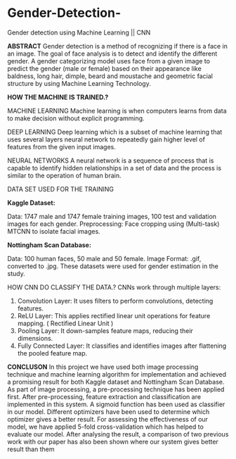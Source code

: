 # Gender-Detection-
Gender detection using Machine Learning || CNN 

**ABSTRACT**
 Gender detection is a method of recognizing if there is a face in an image. The goal of face analysis is to detect and identify the different gender. A gender categorizing model uses face from a given image to predict the gender (male or female) based on their appearance like baldness, long hair, dimple, beard and moustache and geometric facial structure by using Machine Learning Technology.

**HOW THE MACHINE IS TRAINED.?**

MACHINE LEARNING
Machine learning is when computers learns from data to make decision without explicit programming. 

DEEP LEARNING
Deep learning which is a subset of machine learning that uses several layers neural network to repeatedly gain higher level of features from the given input images.

NEURAL NETWORKS
A neural network is a sequence of process that is capable to identify hidden relationships in a set of data and the process is similar to the operation of human brain. 

DATA SET USED FOR THE TRAINING

**Kaggle Dataset:**

Data: 1747 male and 1747 female training images, 100 test and validation images for each gender.
Preprocessing: Face cropping using (Multi-task) MTCNN to isolate facial images. 

**Nottingham Scan Database:**

Data: 100 human faces, 50 male and 50 female.
Image Format: .gif, converted to .jpg.
These datasets were used for gender estimation in the study.

HOW CNN DO CLASSIFY THE DATA.?
CNNs work through multiple layers:
1. Convolution Layer: It uses filters to perform convolutions, detecting features.
2. ReLU Layer: This applies rectified linear unit operations for feature mapping. ( Rectified Linear Unit )
3. Pooling Layer: It down-samples feature maps, reducing their dimensions.
4. Fully Connected Layer: It classifies and identifies images after flattening the pooled feature map.

**CONCLUSON**
In this project we have used both image processing technique and machine learning algorithm for implementation and achieved a promising result for both Kaggle dataset and Nottingham Scan Database. As part of image processing, a pre-processing technique has been applied first. After pre-processing, feature extraction and classification are implemented in this system.  A sigmoid function has been used as classifier in our model. Different optimizers have been used to determine which optimizer gives a better result. For assessing the effectiveness of our model, we have applied 5-fold cross-validation which has helped to evaluate our model. After analysing the result, a comparison of two previous work with our paper has also been shown where our system gives better result than them


